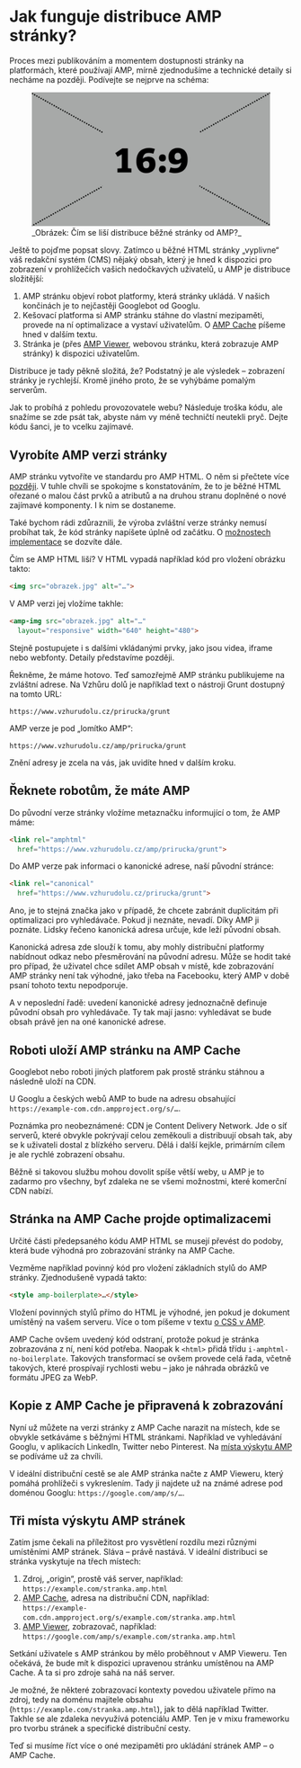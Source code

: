 # Jak funguje distribuce AMP stránky?

Proces mezi publikováním a momentem dostupnosti stránky na platformách, které používají AMP, mírně zjednodušíme a technické detaily si necháme na později. Podívejte se nejprve na schéma:

<figure>
<img src="../dist/images/original/todo.jpg" alt="">
<figcaption markdown="1">
_Obrázek: Čím se liší distribuce běžné stránky od AMP?_
</figcaption>
</figure>

Ještě to pojďme popsat slovy. Zatímco u běžné HTML stránky „vyplivne“ váš redakční systém (CMS) nějaký obsah, který je hned k dispozici pro zobrazení v prohlížečích vašich nedočkavých uživatelů, u AMP je distribuce složitější:

1. AMP stránku objeví robot platformy, která stránky ukládá. V našich končinách je to nejčastěji Googlebot od Googlu.
2. Kešovací platforma si AMP stránku stáhne do vlastní mezipaměti, provede na ní optimalizace a vystaví uživatelům. O [AMP Cache](https://drive.google.com/open?id=155OVlQsp8SBCFOT5qmvwnpgbN42TJ4FtqE5ZVs59thI) píšeme hned v dalším textu.
3. Stránka je (přes [AMP Viewer](https://drive.google.com/open?id=1K0kr6Z2EuRUBbf_K3J8WsETmv0n5V210MStIyzxqCSc), webovou stránku, která zobrazuje AMP stránky) k dispozici uživatelům.

Distribuce je tady pěkně složitá, že? Podstatný je ale výsledek – zobrazení stránky je rychlejší. Kromě jiného proto, že se vyhýbáme pomalým serverům.

Jak to probíhá z pohledu provozovatele webu? Následuje troška kódu, ale snažíme se zde psát tak, abyste nám vy méně techničtí neutekli pryč. Dejte kódu šanci, je to vcelku zajímavé.

## Vyrobíte AMP verzi stránky

AMP stránku vytvoříte ve standardu pro AMP HTML. O něm si přečtete více [později](https://docs.google.com/document/d/1kdSK7Q0LxoeU6DblzhJ-1EOtaCBD5IVSQwecr5gZyqQ/edit#). V tuhle chvíli se spokojme s konstatováním, že to je běžné HTML ořezané o malou část prvků a atributů a na druhou stranu doplněné o nové zajímavé komponenty. I k nim se dostaneme.

Také bychom rádi zdůraznili, že výroba zvláštní verze stránky nemusí probíhat tak, že kód stránky napíšete úplně od začátku. O [možnostech implementace](https://docs.google.com/document/d/1ldmb0EuTf0WchRLBOIqq6DzNoTfTZlnJWvkTZ3weZiQ/edit) se dozvíte dále.

Čím se AMP HTML liší? V HTML vypadá například kód pro vložení obrázku takto:

```html
<img src="obrazek.jpg" alt="…">
```

V AMP verzi jej vložíme takhle:

```html
<amp-img src="obrazek.jpg" alt="…"
  layout="responsive" width="640" height="480">
```

Stejně postupujete i s dalšími vkládanými prvky, jako jsou videa, iframe nebo webfonty. Detaily představíme později.

Řekněme, že máme hotovo. Teď samozřejmě AMP stránku publikujeme na zvláštní adrese. Na Vzhůru dolů je například text o nástroji Grunt dostupný na tomto URL:

```url
https://www.vzhurudolu.cz/prirucka/grunt
```

AMP verze je pod „lomítko AMP“:

```url
https://www.vzhurudolu.cz/amp/prirucka/grunt
```

Znění adresy je zcela na vás, jak uvidíte hned v dalším kroku.

## Řeknete robotům, že máte AMP

Do původní verze stránky vložíme metaznačku informující o tom, že AMP máme:

```html
<link rel="amphtml"
  href="https://www.vzhurudolu.cz/amp/prirucka/grunt">
```

Do AMP verze pak informaci o kanonické adrese, naší původní stránce:

```html
<link rel="canonical"
  href="https://www.vzhurudolu.cz/prirucka/grunt">
```

Ano, je to stejná značka jako v případě, že chcete zabránit duplicitám při optimalizaci pro vyhledávače. Pokud ji neznáte, nevadí. Díky AMP ji poznáte. Lidsky řečeno kanonická adresa určuje, kde leží původní obsah.

Kanonická adresa zde slouží k tomu, aby mohly distribuční platformy nabídnout odkaz nebo přesměrování na původní adresu. Může se hodit také pro případ, že uživatel chce sdílet AMP obsah v místě, kde zobrazování AMP stránky není tak výhodné, jako třeba na Facebooku, který AMP v době psaní tohoto textu nepodporuje.

A v neposlední řadě: uvedení kanonické adresy jednoznačně definuje původní obsah pro vyhledávače. Ty tak mají jasno: vyhledávat se bude obsah právě jen na oné kanonické adrese.

## Roboti uloží AMP stránku na AMP Cache

Googlebot nebo roboti jiných platforem pak prostě stránku stáhnou a následně uloží na CDN.

U Googlu a českých webů AMP to bude na adresu obsahující `https://example-com.cdn.ampproject.org/s/…`.

Poznámka pro neobeznámené: CDN je Content Delivery Network. Jde o síť serverů, které obvykle pokrývají celou zeměkouli a distribuují obsah tak, aby se k uživateli dostal z blízkého serveru. Dělá i další kejkle, primárním cílem je ale rychlé zobrazení obsahu.

Běžně si takovou službu mohou dovolit spíše větší weby, u AMP je to zadarmo pro všechny, byť zdaleka ne se všemi možnostmi, které komerční CDN nabízí.

## Stránka na AMP Cache projde optimalizacemi

Určité části předepsaného kódu AMP HTML se musejí převést do podoby, která bude výhodná pro zobrazování stránky na AMP Cache.

Vezměme například povinný kód pro vložení základních stylů do AMP stránky. Zjednodušeně vypadá takto:

```html
<style amp-boilerplate>…</style>
```

Vložení povinných stylů přímo do HTML je výhodné, jen pokud je dokument umístěný na vašem serveru. Více o tom píšeme v textu [o CSS v AMP](https://docs.google.com/document/d/1bTJ-tvBCEEFIQkwp-_KCgCV720L27BQ4u8TPEui7Kdc/edit#).

AMP Cache ovšem uvedený kód odstraní, protože pokud je stránka zobrazována z ní, není kód potřeba. Naopak k `<html>` přidá třídu `i-amphtml-no-boilerplate`. Takových transformací se ovšem provede celá řada, včetně takových, které prospívají rychlosti webu – jako je náhrada obrázků ve formátu JPEG za WebP.

## Kopie z AMP Cache je připravená k zobrazování

Nyní už můžete na verzi stránky z AMP Cache narazit na místech, kde se obvykle setkáváme s běžnými HTML stránkami. Například ve vyhledávání Googlu, v aplikacích LinkedIn, Twitter nebo Pinterest. Na [místa výskytu AMP](https://docs.google.com/document/d/1W57NJXoq7-EFpKOvdnelft4Qg3xl9KAjp5aFBExlmqc/edit#) se podíváme už za chvíli.

V ideální distribuční cestě se ale AMP stránka načte z AMP Vieweru, který pomáhá prohlížeči s vykreslením. Tady ji najdete už na známé adrese pod doménou Googlu: `https://google.com/amp/s/…`.

## Tři místa výskytu AMP stránek

Zatím jsme čekali na příležitost pro vysvětlení rozdílu mezi různými umístěními AMP stránek. Sláva – právě nastává. V ideální distribuci se stránka vyskytuje na třech místech:

1. Zdroj, „origin“, prostě váš server, například:  
`https://example.com/stranka.amp.html`
2. [AMP Cache](https://docs.google.com/document/d/155OVlQsp8SBCFOT5qmvwnpgbN42TJ4FtqE5ZVs59thI/edit#heading=h.bv7h5ckbspk7), adresa na distribuční CDN, například:  
`https://example-com.cdn.ampproject.org/s/example.com/stranka.amp.html`
3. [AMP Viewer](https://docs.google.com/document/d/1K0kr6Z2EuRUBbf_K3J8WsETmv0n5V210MStIyzxqCSc/edit#heading=h.fcehdvjcsrf3), zobrazovač, například:  
`https://google.com/amp/s/example.com/stranka.amp.html`

Setkání uživatele s AMP stránkou by mělo proběhnout v AMP Vieweru. Ten očekává, že bude mít k dispozici upravenou stránku umístěnou na AMP Cache. A ta si pro zdroje sahá na náš server.

Je možné, že některé zobrazovací kontexty povedou uživatele přímo na zdroj, tedy na doménu majitele obsahu (`https://example.com/stranka.amp.html`), jak to dělá například Twitter. Takhle se ale zdaleka nevyužívá potenciálu AMP. Ten je v mixu frameworku pro tvorbu stránek a specifické distribuční cesty.

Teď si musíme říct více o oné mezipaměti pro ukládání stránek AMP – o AMP Cache.
